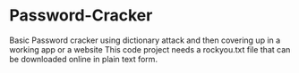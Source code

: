 # Password-Cracker
Basic Password cracker using dictionary attack and then covering up in a working app or a website
This code project needs a rockyou.txt file that can be downloaded online in plain text form. 

